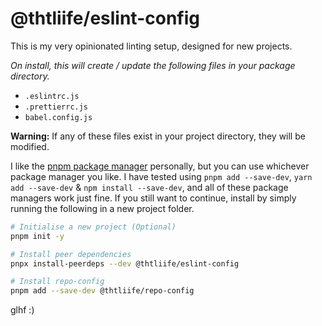 # @thtliife/eslint-config

This is my very opinionated linting setup, designed for new projects.

_On install, this will create / update the following files in your package directory._

- `.eslintrc.js`
- `.prettierrc.js`
- `babel.config.js`

**Warning:** If any of these files exist in your project directory, they will be modified.

I like the [pnpm package manager](https://pnpm.js.org/) personally, but you can use whichever package manager you like.
I have tested using `pnpm add --save-dev`, `yarn add --save-dev` & `npm install --save-dev`, and all of these package managers work just fine.
If you still want to continue, install by simply running the following in a new project folder.

```bash
# Initialise a new project (Optional)
pnpm init -y
```

```bash
# Install peer dependencies
pnpx install-peerdeps --dev @thtliife/eslint-config
```

```bash
# Install repo-config
pnpm add --save-dev @thtliife/repo-config
```

glhf :)

